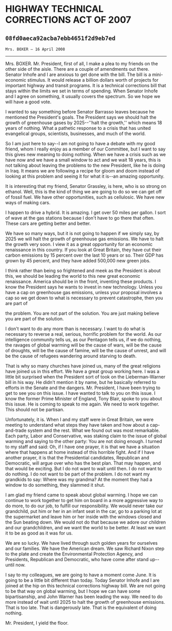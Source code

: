 # HIGHWAY TECHNICAL CORRECTIONS ACT OF 2007
## `08fd0aeca92acba7ebb4651f2d9eb7ed`
`Mrs. BOXER — 16 April 2008`

---


Mrs. BOXER. Mr. President, first of all, I make a plea to my friends 
on the other side of the aisle. There are a couple of amendments out 
there. Senator Inhofe and I are anxious to get done with the bill. The 
bill is a mini-economic stimulus. It would release a billion dollars 
worth of projects for important highway and transit programs. It is a 
technical corrections bill that stays within the limits we set in terms 
of spending. When Senator Inhofe and I agree on something, it usually 
covers the spectrum. So we hope we will have a good vote.

I wanted to say something before Senator Barrasso leaves because he 
mentioned the President's goals. The President says we should halt the 
growth of greenhouse gases by 2025--''halt the growth,'' which means 18 
years of nothing. What a pathetic response to a crisis that has united 
evangelical groups, scientists, businesses, and much of the world.

So I am just here to say--I am not going to have a debate with my 
good friend, whom I really enjoy as a member of our Committee, but I 
want to say this gives new meaning to doing nothing. When we have a 
crisis such as we have now and we have a small window to act and we 
wait 18 years, this is not talking about leaving the problems to the 
new President, like he is doing in Iraq. It means we are following a 
recipe for gloom and doom instead of looking at this problem and seeing 
it for what it is--an amazing opportunity.

It is interesting that my friend, Senator Grassley, is here, who is 
so strong on ethanol. Well, this is the kind of thing we are going to 
do so we can get off of fossil fuel. We have other opportunities, such 
as cellulosic. We have new ways of making cars.

I happen to drive a hybrid. It is amazing. I get over 50 miles per 
gallon. I sort of wave at the gas stations because I don't have to go 
there that often. These cars are getting better and better.

We have so many ways, but it is not going to happen if we simply say, 
by 2025 we will halt the growth of greenhouse gas emissions. We have to 
halt the growth very soon. I view it as a great opportunity for an 
economic renaissance in this country. If you look at Great Britain, 
they have cut their carbon emissions by 15 percent over the last 10 
years or so. Their GDP has grown by 45 percent, and they have added 
500,000 new green jobs.

I think rather than being so frightened and meek as the President is 
about this, we should be leading the world to this new great economic 
renaissance. America should be in the front, inventing these products. 
I know the President says he wants to invest in new technology. Unless 
you have a cap on greenhouse gas emissions, unless your proposal 
involves a cap so we get down to what is necessary to prevent 
catastrophe, then you are part of


the problem. You are not part of the solution. You are just making 
believe you are part of the solution.

I don't want to do any more than is necessary. I want to do what is 
necessary to reverse a real, serious, horrific problem for the world. 
As our intelligence community tells us, as our Pentagon tells us, if we 
do nothing, the ravages of global warming will be the cause of wars, 
will be the cause of droughts, will be the cause of famine, will be the 
cause of unrest, and will be the cause of refugees wandering around 
starving to death.

That is why so many churches have joined us, many of the great 
religions have joined us in this effort. We have a great group working 
here. I was a little bit surprised when the President sort of took on 
the Lieberman-Warner bill in his way. He didn't mention it by name, but 
he basically referred to efforts in the Senate and the dangers. Mr. 
President, I have been trying to get to see you on this issue. I have 
wanted to talk to you on this issue. I know the former Prime Minister 
of England, Tony Blair, spoke to you about this issue. He is coming to 
speak to me again. We need to work together. This should not be 
partisan.

Unfortunately, it is. When I and my staff were in Great Britain, we 
were meeting to understand what steps they have taken and how about a 
cap-and-trade system and the rest. What we found out was most 
remarkable. Each party, Labor and Conservative, was staking claim to 
the issue of global warming and saying to the other party: You are not 
doing enough. I turned to my staff and said: Oh, if I have one prayer, 
it is that we have a situation where that happens at home instead of 
this horrible fight. And if I have another prayer, it is that the 
Presidential candidates, Republican and Democratic, will argue over who 
has the best plan. That may happen, and that would be exciting. But I 
do not want to wait until then. I do not want to do nothing. I do not 
want to be part of the problem. I do not want my grandkids to say: 
Where was my grandma? At the moment they had a window to do something, 
they slammed it shut.

I am glad my friend came to speak about global warming. I hope we can 
continue to work together to get him on board in a more aggressive way 
to do more, to do our job, to fulfill our responsibility. We would 
never take our grandchild, put him or her in an infant seat in the car, 
go to a parking lot at the supermarket and leave him or her inside with 
the windows closed and the Sun beating down. We would not do that 
because we adore our children and our grandchildren, and we want the 
world to be better. At least we want it to be as good as it was for us.

We are so lucky. We have lived through such golden years for 
ourselves and our families. We have the American dream. We saw Richard 
Nixon step to the plate and create the Environmental Protection Agency, 
and Presidents, Republican and Democratic, who have come after stand 
up--until now.

I say to my colleagues, we are going to have a moment come June. It 
is going to be a little bit different than today. Today Senator Inhofe 
and I are joined at the hip on this technical corrections highway bill. 
We are not going to be that way on global warming, but I hope we can 
have some bipartisanship, and John Warner has been leading the way. We 
need to do more instead of wait until 2025 to halt the growth of 
greenhouse emissions. That is too late. That is dangerously late. That 
is the equivalent of doing nothing.

Mr. President, I yield the floor.